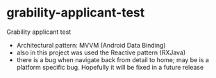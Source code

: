 # grability-applicant-test
Grability applicant test

* Architectural pattern: MVVM (Android Data Binding)
* also in this project was used the Reactive pattern (RXJava)
* there is a bug when navigate back from detail to home; may be is a platform specific bug. 
  Hopefully it will be fixed  in a future release
